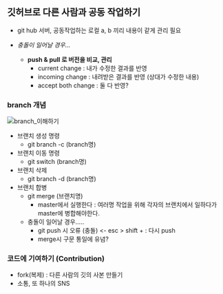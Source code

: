 ## 깃허브로 다른 사람과 공동 작업하기 

- git hub 서버, 공동작업하는 로컬 a, b 끼리 내용이 같게 관리 필요

- *충돌이 일어날 경우...*
    - **push & pull 로 버전을 비교, 관리**
        - current change : 내가 수정한 결과를 반영
        - incoming change : 내려받은 결과를 반영 (상대가 수정한 내용)
        - accept both change : 둘 다 반영?

### branch 개념
![branch_이해하기](https://velog.velcdn.com/images%2Fdiduya%2Fpost%2Faa5094be-7a50-4c32-8584-f4746a57e669%2Fgit-flow_overall_graph.png)

- 브랜치 생성 명령
    - git branch -c (branch명)
- 브랜치 이동 명령
    - git switch (branch명)
- 브랜치 삭제
    - git branch -d (branch명)
- 브랜치 합병
    - git merge (브랜치명)
        - master에서 실행한다 : 여러명 작업을 위해 각자의 브랜치에서 일하다가 master에 병합해야한다.
	- 충돌이 일어날 경우.....
        - git push 시 오류 (충돌) <- esc > shift + : 다시 push
	    - merge시 구문 통일에 유념?

### 코드에 기여하기 (Contribution)
- fork(복제) : 다른 사람의 깃의 사본 만들기
- 소통, 또 하나의 SNS